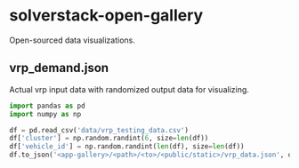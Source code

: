 # solverstack-open-gallery

Open-sourced data visualizations.

## vrp_demand.json

Actual vrp input data with randomized output data for visualizing.

```python
import pandas as pd
import numpy as np

df = pd.read_csv('data/vrp_testing_data.csv')
df['cluster'] = np.random.randint(6, size=len(df))
df['vehicle_id'] = np.random.randint(len(df), size=len(df))
df.to_json('<app-gallery>/<path>/<to>/<public/static>/vrp_data.json', orient='records')
```
